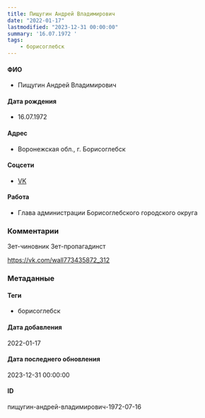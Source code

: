 ```yaml
---
title: Пищугин Андрей Владимирович
date: "2022-01-17"
lastmodified: "2023-12-31 00:00:00"
summary: '16.07.1972 '
tags: 
    - борисоглебск
---
```

<!--# pp1-->
<!--## Фигурант-->
<!--### Личные данные-->
#### ФИО
- Пищугин Андрей Владимирович
#### Дата рождения
- 16.07.1972
#### Адрес
- Воронежская обл., г. Борисоглебск
#### Соцсети
- [VK](https://vk.com/id773435872)
#### Работа
- Глава администрации Борисоглебского городского округа
### Комментарии
Зет-чиновник
 Зет-пропагадинст
 
 https://vk.com/wall773435872_312
### Метаданные
#### Теги
- борисоглебск
#### Дата добавления
2022-01-17
#### Дата последнего обновления
2023-12-31 00:00:00
#### ID
пищугин-андрей-владимирович-1972-07-16
<!--## END;-->
